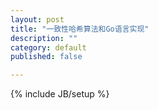 ```yaml
---
layout: post
title: "一致性哈希算法和Go语言实现"
description: ""
category: default
published: false

---
```

{% include JB/setup %}

